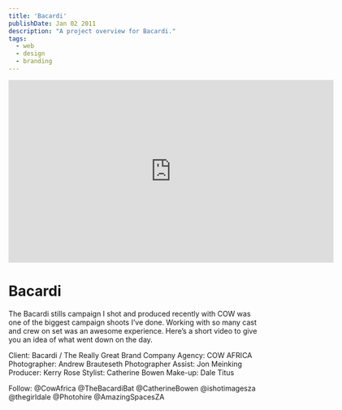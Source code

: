 ```yaml
---
title: 'Bacardi'
publishDate: Jan 02 2011
description: "A project overview for Bacardi."
tags:
  - web
  - design
  - branding
---
```


<iframe src="https://player.vimeo.com/video/42708618" width="640" height="360" frameborder="0" allow="autoplay; fullscreen; picture-in-picture" allowfullscreen></iframe>

# Bacardi

The Bacardi stills campaign I shot and produced recently with COW was one of the biggest campaign shoots I’ve done. Working with so many cast and crew on set was an awesome experience. Here’s a short video to give you an idea of what went down on the day.

Client: Bacardi / The Really Great Brand Company
Agency: COW AFRICA
Photographer: Andrew Brauteseth
Photographer Assist: Jon Meinking
Producer: Kerry Rose
Stylist: Catherine Bowen
Make-up: Dale Titus

Follow: @CowAfrica @TheBacardiBat @CatherineBowen @ishotimagesza @thegirldale @Photohire @AmazingSpacesZA